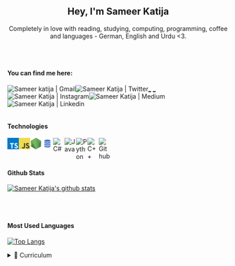 <h2 align="center">Hey, I'm Sameer Katija</h2>

<p align="center">Completely in love with reading, studying, computing, programming, coffee and languages - German, English and Urdu <3.</b> </p>


<br/>
<br/>

#### You can find me here:

[ <img target="_blank" align="left" alt="Sameer katija | Gmail"  src="https://img.shields.io/badge/-Gmail-c14438?style=flat&logo=Gmail&logoColor=white&link=mailto:sameerkatija@gmail.com" />][gmail]
[ <img target="_blank" align="left" alt="Sameer Katija | Twitter"  src="https://img.shields.io/badge/-Twitter-1ca0f1?style=flat&labelColor=1ca0f1&logo=twitter&logoColor=white&link=https://twitter.com/sameerkatija" />][twitter]
[ <img target="_blank" align="left" alt="Sameer Katija | Instagram"  src="https://img.shields.io/badge/instagram-%23E4405F.svg?&style=flat&logo=instagram&logoColor=white" />][instagram]
[_<img target="_blank" align="left" alt="Sameer Katija | Medium" src="https://img.shields.io/badge/Medium-black?style=flat&logo=medium&labelColor=black" />][medium]
[_<img target="_blank" align="left" alt="Sameer Katija | Linkedin" src="https://img.shields.io/badge/LinkedIn-blue?style=flat&logo=linkedin&labelColor=blue" />][linkedin]

<br />
<br/>

#### Technologies

<img align="left" alt="Typescript" width="26px" src="https://raw.githubusercontent.com/github/explore/78df643247d429f6cc873026c0622819ad797942/topics/typescript/typescript.png" />
<img align="left" alt="JavaScript" width="26px" src="https://raw.githubusercontent.com/github/explore/80688e429a7d4ef2fca1e82350fe8e3517d3494d/topics/javascript/javascript.png" />
<img align="left" alt="Node.js" width="26px" src="https://raw.githubusercontent.com/github/explore/80688e429a7d4ef2fca1e82350fe8e3517d3494d/topics/nodejs/nodejs.png" />
<img align="left" alt="SQL" width="26px" src="https://raw.githubusercontent.com/github/explore/80688e429a7d4ef2fca1e82350fe8e3517d3494d/topics/sql/sql.png" />
<img align="left" alt="C#" width="26px" src="https://seeklogo.com/images/C/c-sharp-c-logo-02F17714BA-seeklogo.com.png" />
<img align="left" alt="Java" width="26px" src="https://seeklogo.com/images/J/java-logo-7833D1D21A-seeklogo.com.png" />
<img align="left" alt="Python" width="26px" src="https://seeklogo.com/images/P/python-logo-A32636CAA3-seeklogo.com.png" />
<img align="left" alt="C++" width="26px" src="https://seeklogo.com/images/C/c-logo-1B1817C041-seeklogo.com.png" />
<img align="left" alt="Github" width="26px" src="https://github.githubassets.com/images/modules/logos_page/Octocat.png" />

<br />

<br/>
<br/>

#### Github Stats
[![Sameer Katija's github stats](https://github-readme-stats.vercel.app/api?username=sameerkatija&theme=blueberry&show_icons=true&count_private=true&include_all_commits=true&hide_title=true)](https://github.com/sameerkatija/github-readme-stats)

<br />
<br/>


#### Most Used Languages
[![Top Langs](http://github-readme-stats.vercel.app/api/top-langs/?username=sameerkatija&langs_count=10)](https://github.com/sameerkatija/github-readme-stats)


<details>
    <summary>📃 Curriculum</summary>

## Education

- 📖 **Inter Computer Science**
    
    📆 2016 - 2018

    📍 **GCU Lahore** - Lahore, Punjab, Pakistan
    

- 📖 **Artifical Intelligence**
    
    📆 2020 - 2021 (Expected)

    📍 **PIAIC** - Pakistan

- 📖 **BS(H) Computer Science **
    
    📆 2018 - 2022 (Expected)

    📍 **GCU Lahore** - Lahore, Punjab, Pakistan


## Experience

- 🖌️ **Graphics Designer** at IEEE GCU Student Branch

    📆 Nov 2019 - 2020
   
- 🖌️ **Graphics Designer** at Tech Tology

    📆 Nov 2019 - 2020

- 👨‍💻 **Open Source Contributor** - Artiba Tech
    Working with Python

</details>


<!--
**sameerkatija/sameerkatija** is a ✨ _special_ ✨ repository because its `README.md` (this file) appears on your GitHub profile.

Here are some ideas to get you started:

- 🔭 I’m currently working on ...
- 🌱 I’m currently learning ...
- 👯 I’m looking to collaborate on ...
- 🤔 I’m looking for help with ...
- 💬 Ask me about ...
- 📫 How to reach me: ...
- 😄 Pronouns: ...
- ⚡ Fun fact: ...
-->


[twitter]: https://twitter.com/sameerkatija
[gmail]: mailto:sameerkatija@gmail.com
[instagram]: https://www.instagram.com/sameerkatija__
[medium]: https://www.medium.com/@sameerkatija
[linkedin]: https://www.linkedin.com/in/sameerkatija

